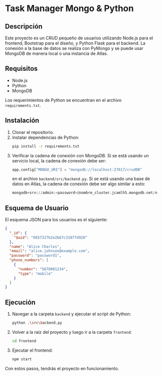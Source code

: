 # Task Manager Mongo & Python

## Descripción
Este proyecto es un CRUD pequeño de usuarios utilizando Node.js para el frontend, Bootstrap para el diseño, y Python Flask para el backend. La conexión a la base de datos se realiza con PyMongo y se puede usar MongoDB de manera local o una instancia de Atlas.

## Requisitos
- Node.js
- Python
- MongoDB

Los requerimientos de Python se encuentran en el archivo `requirements.txt`.

## Instalación
1. Clonar el repositorio.
2. Instalar dependencias de Python:
    ```bash
    pip install -r requirements.txt
    ```
3. Verificar la cadena de conexión con MongoDB. Si se está usando un servicio local, la cadena de conexión debe ser:
    ```python
    app.config["MONGO_URI"] = "mongodb://localhost:27017/crudDB"
    ```
    en el archivo `backend/src/backend.py`. Si se está usando una base de datos en Atlas, la cadena de conexión debe ser algo similar a esto:
    ```python
    mongodb+srv://admin:<password>@nombre_cluster.jcamlh5.mongodb.net/nombre_base_datos?retryWrites=true&w=majority&appName=nombre_cluster
    ```

## Esquema de Usuario
El esquema JSON para los usuarios es el siguiente:
```json
{
  "_id": {
    "$oid": "6657327b2e2b67c31077d920"
  },
  "name": "Alice Charles",
  "email": "alice.johnson@example.com",
  "password": "password1",
  "phone_numbers": [
    {
      "number": "5678901234",
      "type": "mobile"
    }
  ]
}
```
## Ejecución

1. Navegar a la carpeta `backend` y ejecutar el script de Python:
    ```bash
    python .\src\backend.py
    ```

2. Volver a la raíz del proyecto y luego ir a la carpeta `frontend`:
    ```bash
    cd frontend
    ```

3. Ejecutar el frontend:
    ```bash
    npm start
    ```

Con estos pasos, tendrás el proyecto en funcionamiento.
